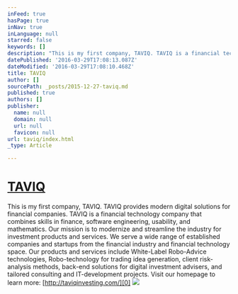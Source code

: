 ```yaml
---
inFeed: true
hasPage: true
inNav: true
inLanguage: null
starred: false
keywords: []
description: "This is my first company, TAVIQ. TAVIQ is a financial technology company based in Oulu, Finland. Our mission is to make private wealth management possible for everyone. This can be achieved by helping traditional wealth managers to digitize and automate their services. This helps them to serve a new lower wealth customer segment. Visit our homepage to learn more:\_http://taviqinvesting.com/"
datePublished: '2016-03-29T17:08:13.087Z'
dateModified: '2016-03-29T17:08:10.468Z'
title: TAVIQ
author: []
sourcePath: _posts/2015-12-27-taviq.md
published: true
authors: []
publisher:
  name: null
  domain: null
  url: null
  favicon: null
url: taviq/index.html
_type: Article

---
```

# [TAVIQ][0]

This is my first company, TAVIQ. TAVIQ provides 
modern digital solutions for financial companies. TAVIQ is a financial 
technology company that combines skills in finance, software 
engineering, usability, and mathematics. Our mission is to modernize and
streamline the industry for investment products and services. We serve a
wide range of established companies and startups from the financial 
industry and financial technology space. Our products and services 
include White-Label Robo-Advice technologies, Robo-technology for 
trading idea generation, client risk-analysis methods, back-end 
solutions for digital investment advisers, and tailored consulting and 
IT-development projects. Visit our homepage to learn more: [http://taviqinvesting.com/][0]
![](https://the-grid-user-content.s3-us-west-2.amazonaws.com/151b6c33-77c3-49db-b8f4-b5cffb9ea860.jpg)

[0]: http://taviqinvesting.com/